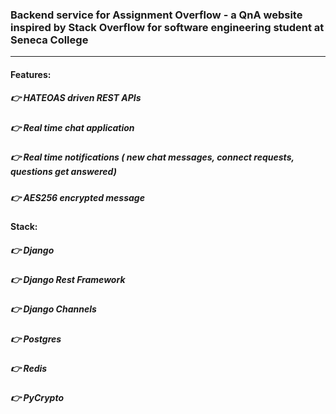 ### Backend service for Assignment Overflow - a QnA website inspired by Stack Overflow for software engineering student at Seneca College
----
#### Features:
##### 👉 HATEOAS driven REST APIs
##### 👉 Real time chat application
##### 👉 Real time notifications ( new chat messages, connect requests, questions get answered)
##### 👉 AES256 encrypted message
#### Stack:
##### 👉 Django
##### 👉 Django Rest Framework
##### 👉 Django Channels
##### 👉 Postgres
##### 👉 Redis
##### 👉 PyCrypto
